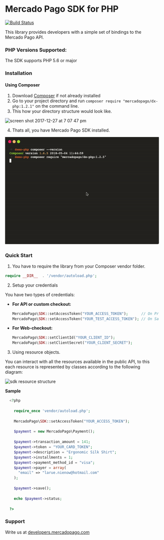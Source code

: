 # Mercado Pago SDK for PHP

[![Build Status](https://travis-ci.org/mercadopago/dx-php.png)](https://travis-ci.org/mercadopago/dx-php)

This library provides developers with a simple set of bindings to the Mercado Pago API.

### PHP Versions Supported:

The SDK supports PHP 5.6 or major

### Installation 

#### Using Composer

1. Download [Composer](https://getcomposer.org/doc/00-intro.md#installation-linux-unix-macos) if not already installed
2. Go to your project directory and run `composer require "mercadopago/dx-php:1.2.1"` on the command line.
3. This how your directory structure would look like.

![screen shot 2017-12-27 at 7 07 47 pm](https://user-images.githubusercontent.com/864790/34394635-44f7745a-eb39-11e7-981d-77cf759cf05f.png)

4. Thats all, you have Mercado Pago SDK installed.

![installation-demo](img/ezgif-2-f98e8701825e.gif)

### Quick Start 

1. You have to require the library from your Composer vendor folder.

  ```php
  require __DIR__  . '/vendor/autoload.php';
  ```

2. Setup your credentials

  You have two types of credentials:

  * **For API or custom checkout:**
    ```php
    MercadoPago\SDK::setAccessToken("YOUR_ACCESS_TOKEN");      // On Production
    MercadoPago\SDK::setAccessToken("YOUR_TEST_ACCESS_TOKEN"); // On Sandbox
    ```
  * **For Web-checkout:**
    ```php
    MercadoPago\SDK::setClientId("YOUR_CLIENT_ID");
    MercadoPago\SDK::setClientSecret("YOUR_CLIENT_SECRET");
    ```

3. Using resource objects.

  You can interact with all the resources available in the public API, to this each resource is represented by classes according to the following diagram:
  
  ![sdk resource structure](https://user-images.githubusercontent.com/864790/34393059-9acad058-eb2e-11e7-9987-494eaf19d109.png)
  
  **Sample**
  
```php
  <?php
  
    require_once 'vendor/autoload.php';

    MercadoPago\SDK::setAccessToken("YOUR_ACCESS_TOKEN");

    $payment = new MercadoPago\Payment();

    $payment->transaction_amount = 141;
    $payment->token = "YOUR_CARD_TOKEN";
    $payment->description = "Ergonomic Silk Shirt";
    $payment->installments = 1;
    $payment->payment_method_id = "visa";
    $payment->payer = array(
      "email" => "larue.nienow@hotmail.com"
    );

    $payment->save();

    echo $payment->status;

  ?>
```
  
### Support 

Write us at [developers.mercadopago.com](https://developers.mercadopago.com)
